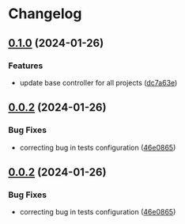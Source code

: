 # Changelog

## [0.1.0](https://github.com/soymichelt/restaurant-microservices/compare/restaurant-core-v0.0.2...restaurant-core-v0.1.0) (2024-01-26)


### Features

* update base controller for all projects ([dc7a63e](https://github.com/soymichelt/restaurant-microservices/commit/dc7a63eb5a5f885c37c05c6a72f7e241176c7cba))

## [0.0.2](https://github.com/soymichelt/restaurant-microservices/compare/restaurant-core-v0.0.1...restaurant-core-v0.0.2) (2024-01-26)


### Bug Fixes

* correcting bug in tests configuration ([46e0865](https://github.com/soymichelt/restaurant-microservices/commit/46e0865de6eaf071cfcea084f69ac9197a3b43a4))

## [0.0.2](https://github.com/soymichelt/restaurant-microservices/compare/restaurant-core-v0.0.1...restaurant-core-v0.0.2) (2024-01-26)


### Bug Fixes

* correcting bug in tests configuration ([46e0865](https://github.com/soymichelt/restaurant-microservices/commit/46e0865de6eaf071cfcea084f69ac9197a3b43a4))
